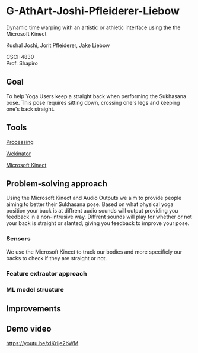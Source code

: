 # G-AthArt-Joshi-Pfleiderer-Liebow
Dynamic time warping with an artistic or athletic interface using the the Microsoft Kinect

Kushal Joshi,
Jorit Pfleiderer,
Jake Liebow

CSCI-4830   
Prof. Shapiro

## Goal
To help Yoga Users keep a straight back when performing the Sukhasana pose. This pose requires sitting down, crossing one's legs and keeping one's back straight. 

## Tools

[Processing](http://www.wekinator.org/examples/#BBC_microbit)

[Wekinator](http://www.wekinator.org/examples/)

[Microsoft Kinect](https://developer.microsoft.com/en-us/windows/kinect)

## Problem-solving approach
Using the Microsoft Kinect and Audio Outputs we aim to provide people aiming to better their Sukhasana pose. Based on what physical yoga position your back is at diffrent audio sounds will output providing you feedback in a non-intrusive way. Diffrent sounds will play for whether or not your back is straight or slanted, giving you feedback to improve your pose.

### Sensors
We use the Microsoft Kinect to track our bodies and more specificly our backs to check if they are straight or not.

### Feature extractor approach


### ML model structure

## Improvements

## Demo video

https://youtu.be/xIKrlje2bWM
